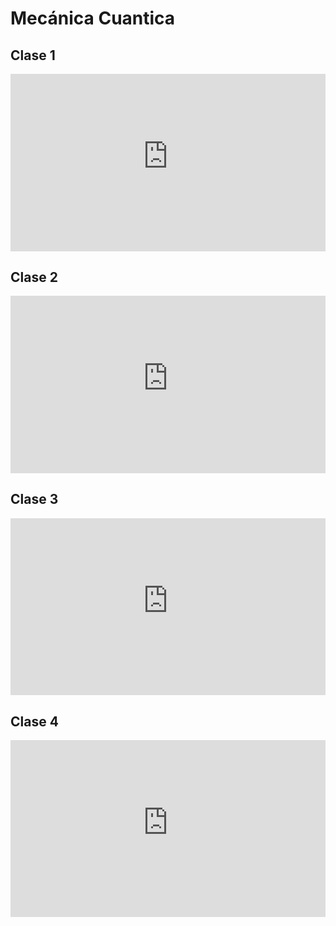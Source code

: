 # Mecánica Cuantica

## Clase 1

<div style="max-width: 560px"><div style="position: relative; padding-bottom: 56.25%; height: 0; overflow: hidden;"><iframe src="https://uandresbelloedu-my.sharepoint.com/personal/m_juradoherrera_uandresbello_edu/_layouts/15/embed.aspx?UniqueId=8e5d7ec9-5825-4e54-adf6-cde3c4c19a5b&embed=%7B%22ust%22%3Atrue%2C%22hv%22%3A%22CopyEmbedCode%22%7D&referrer=StreamWebApp&referrerScenario=EmbedDialog.Create" width="560" height="315" frameborder="0" scrolling="no" allowfullscreen title="Clase-1-cuantica.m4a" style="border:none; position: absolute; top: 0; left: 0; right: 0; bottom: 0; height: 100%; max-width: 100%;"></iframe></div></div>

## Clase 2

<div style="max-width: 560px"><div style="position: relative; padding-bottom: 56.25%; height: 0; overflow: hidden;"><iframe src="https://uandresbelloedu-my.sharepoint.com/personal/m_juradoherrera_uandresbello_edu/_layouts/15/embed.aspx?UniqueId=2c222de0-b881-4dab-96f2-ec55ac200e55&embed=%7B%22ust%22%3Atrue%2C%22hv%22%3A%22CopyEmbedCode%22%7D&referrer=StreamWebApp&referrerScenario=EmbedDialog.Create" width="560" height="315" frameborder="0" scrolling="no" allowfullscreen title="Clase-2-cuantica.m4a" style="border:none; position: absolute; top: 0; left: 0; right: 0; bottom: 0; height: 100%; max-width: 100%;"></iframe></div></div>

## Clase 3

<div style="max-width: 560px"><div style="position: relative; padding-bottom: 56.25%; height: 0; overflow: hidden;"><iframe src="https://uandresbelloedu-my.sharepoint.com/personal/m_juradoherrera_uandresbello_edu/_layouts/15/embed.aspx?UniqueId=e9b3ef6d-290a-45d0-8c12-2d823e212ed3&embed=%7B%22ust%22%3Atrue%2C%22hv%22%3A%22CopyEmbedCode%22%7D&referrer=StreamWebApp&referrerScenario=EmbedDialog.Create" width="560" height="315" frameborder="0" scrolling="no" allowfullscreen title="Clase 3 cuantica.m4a" style="border:none; position: absolute; top: 0; left: 0; right: 0; bottom: 0; height: 100%; max-width: 100%;"></iframe></div></div>

## Clase 4

<div style="max-width: 560px"><div style="position: relative; padding-bottom: 56.25%; height: 0; overflow: hidden;"><iframe src="https://uandresbelloedu-my.sharepoint.com/personal/m_juradoherrera_uandresbello_edu/_layouts/15/embed.aspx?UniqueId=93b77e91-314c-4011-a5e1-a47eec4705e1&embed=%7B%22ust%22%3Atrue%2C%22hv%22%3A%22CopyEmbedCode%22%7D&referrer=StreamWebApp&referrerScenario=EmbedDialog.Create" width="560" height="315" frameborder="0" scrolling="no" allowfullscreen title="Clase_4cuantica.m4a" style="border:none; position: absolute; top: 0; left: 0; right: 0; bottom: 0; height: 100%; max-width: 100%;"></iframe></div></div>